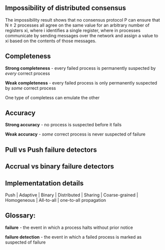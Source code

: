 ## Impossibility of distributed consensus
The impossibility result shows that no consensus protocol P can ensure that N ≥ 2 processes all agree on the same value for an arbitrary number of registers xi, where i identifies a single register, where in processes communicate by sending messages over the network and assign a value to xi based on the contents of those messages.

## Completeness

**Strong completeness** - every failed process is permanently suspected by *every* correct process

**Weak completeness** - every failed process is only permanently suspected by *some* correct process

One type of completess can emulate the other

## Accuracy

**Strong accuracy** - no process is suspected before it fails

**Weak accuracy** - *some* correct process is never suspected of failure

## Pull vs Push failure detectors 

## Accrual vs binary failure detectors

## Implementatation details 
Push | Adaptive | Binary | Distributed | Sharing | Coarse-grained | Homogeneous | All-to-all | one-to-all propagation
## Glossary:

**failure** - the event in which a process halts without prior notice

**failure detection** - the event in which a failed process is marked as suspected of failure

